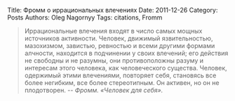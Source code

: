 Title: Фромм о иррациональных влечениях
Date: 2011-12-26
Category: Posts
Authors: Oleg Nagornyy
Tags: citations, Fromm

>Иррациональные влечения входят в число самых мощных источников активности. Человек, движимый язвительностью, мазохизмом, завистью, ревностью и всеми другими формами алчности, находится в подчинении у своих влечений; его действия не свободны и не разумны, они противоположны разуму и интересам этого человека, как человеческого существа. Человек, одержимый этими влечениями, повторяет себя, становясь все более негибким, все более стереотипным. Он активен, но он не плодотворен.
> -- <cite>Фромм. «Человек для себя».</cite>